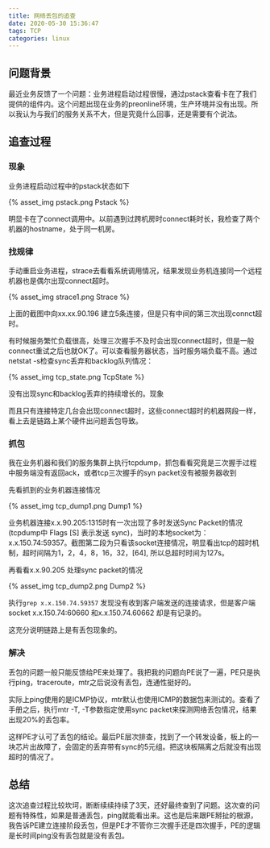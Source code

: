 ```yaml
---
title: 网络丢包的追查
date: 2020-05-30 15:36:47
tags: TCP
categories: linux
---
```




## 问题背景

最近业务反馈了一个问题：业务进程启动过程很慢，通过pstack查看卡在了我们提供的组件内。这个问题出现在业务的preonline环境，生产环境并没有出现。所以我认为与我们的服务关系不大，但是究竟什么回事，还是需要有个说法。

## 追查过程

### 现象

业务进程启动过程中的pstack状态如下

<!--more-->

{% asset_img  pstack.png Pstack %}

明显卡在了connect调用中。以前遇到过跨机房时connect耗时长，我检查了两个机器的hostname，处于同一机房。

### 找规律

手动重启业务进程，strace去看看系统调用情况，结果发现业务机连接同一个远程机器也是偶尔出现connect超时。

{% asset_img strace1.png Strace %}

上面的截图中向xx.xx.90.196 建立5条连接，但是只有中间的第三次出现connct超时。

有时候服务繁忙负载很高，处理三次握手不及时会出现connect超时，但是一般connect重试之后也就OK了。可以查看服务器状态，当时服务端负载不高。通过netstat -s检查sync丢弃和backlog队列情况：

{% asset_img tcp_state.png TcpState %}

没有出现sync和backlog丢弃的持续增长的。现象

而且只有连接特定几台会出现connect超时，这些connect超时的机器网段一样，看上去是链路上某个硬件出问题丢包导致。

### 抓包

我在业务机器和我们的服务集群上执行tcpdump，抓包看看究竟是三次握手过程中服务端没有返回ack，或者tcp三次握手的syn packet没有被服务器收到

先看抓到的业务机器连接情况

{% asset_img tcp_dump1.png Dump1 %}

业务机器连接x.x.90.205:1315时有一次出现了多时发送Sync Packet的情况(tcpdump中 Flags [S] 表示发送 sync)，当时的本地socket为： x.x.150.74:59357。截图第二段为只看该socket连接情况，明显看出tcp的超时机制，超时间隔为1，2，4，8，16，32，[64], 所以总超时时间为127s。

再看看x.x.90.205 处理sync packet的情况

{% asset_img tcp_dump2.png Dump2 %}

执行`grep x.x.150.74.59357` 发现没有收到客户端发送的连接请求，但是客户端socket x.x.150.74:60660 和x.x.150.74.60662 却是有记录的。

这充分说明链路上是有丢包现象的。

### 解决

丢包的问题一般只能反馈给PE来处理了。我把我的问题向PE说了一遍，PE只是执行ping，traceroute，mtr之后说没有丢包，连通性挺好的。

实际上ping使用的是ICMP协议，mtr默认也使用ICMP的数据包来测试的。查看了手册之后，执行mtr -T, -T参数指定使用sync packet来探测网络丢包情况，结果出现20%的丢包率。

这样PE才认可了丢包的结论。最后PE层次排查，找到了一个转发设备，板上的一块芯片出故障了，会固定的丢弃带有sync的5元组。把这块板隔离之后就没有出现超时的情况了。

## 总结

这次追查过程比较坎坷，断断续续持续了3天，还好最终查到了问题。这次查的问题有特殊性，如果是普通丢包，ping就能看出来。这也是后来跟PE掰扯的根源，我告诉PE建立连接阶段丢包，但是PE才不管你三次握手还是四次握手，PE的逻辑是长时间ping没有丢包就是没有丢包。

